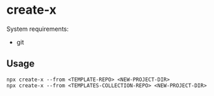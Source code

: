 # create-x

System requirements:

 * git

## Usage

```shell
npx create-x --from <TEMPLATE-REPO> <NEW-PROJECT-DIR>
npx create-x --from <TEMPLATES-COLLECTION-REPO> <NEW-PROJECT-DIR>
```
